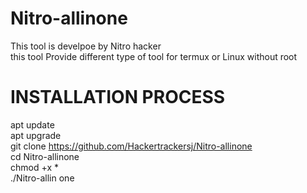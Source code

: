 # Nitro-allinone<br>
This tool is develpoe by Nitro hacker<br>
this tool Provide different type of tool for termux or Linux without root<br>
# INSTALLATION PROCESS<br>
apt update<br>
apt upgrade<br>
git clone https://github.com/Hackertrackersj/Nitro-allinone<br>
cd Nitro-allinone<br>
chmod +x *<br>
./Nitro-allin one<br>
